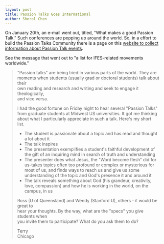 ```yaml
---
layout: post
title: Passion Talks Goes International
author: Sherol Chen
---
```


On January 20th, an e-mail went out, titled, "What makes a good Passion
Talk." Such conferences are popping up around the world. So, in a effort
to build the Passion Talks Community there is a page on this [website to
collect information about Passion Talk
events](../../../../passion-talks-international/).

<!-- break -->

See the message that went out to "a list for IFES-related movements
worldwide."

> "Passion talks" are being tried in various parts of the world. They
> are\
>  moments when students (usually grad or doctoral students) talk about
> their\
>  own reading and research and writing and seek to engage it
> theologically,\
>  and vice versa.
>
> I had the good fortune on Friday night to hear several "Passion Talks"
> from graduate students at Midwest US universities. It got me thinking
> about what I particularly appreciate in such a talk. Here's my short
> list.
>
> -   The student is passionate about a topic and has read and thought
>     a lot about it
> -   The talk inspires
> -   The presentation exemplifies a student's faithful development of
>     the gift of an inquiring mind in search of truth and understanding
> -   The presenter does what Jesus, the "Word become flesh" did
>     for us-takes topics often too profound or complex or mysterious
>     for most of us, and finds ways to reach us and give us some
>     understanding of the topic and God's presence it and around it
> -   The talk reveals something about God (his grandeur,
>     creativity, love, compassion) and how he is working in the world,
>     on the campus, in us
>
> Ross (U of Queensland) and Wendy (Stanford U), others - it would be
> great to\
>  hear your thoughts. By the way, what are the "specs" you give
> students when\
>  you invite them to participate? What do you ask them to do?
>
> Terry\
>  Chicago
